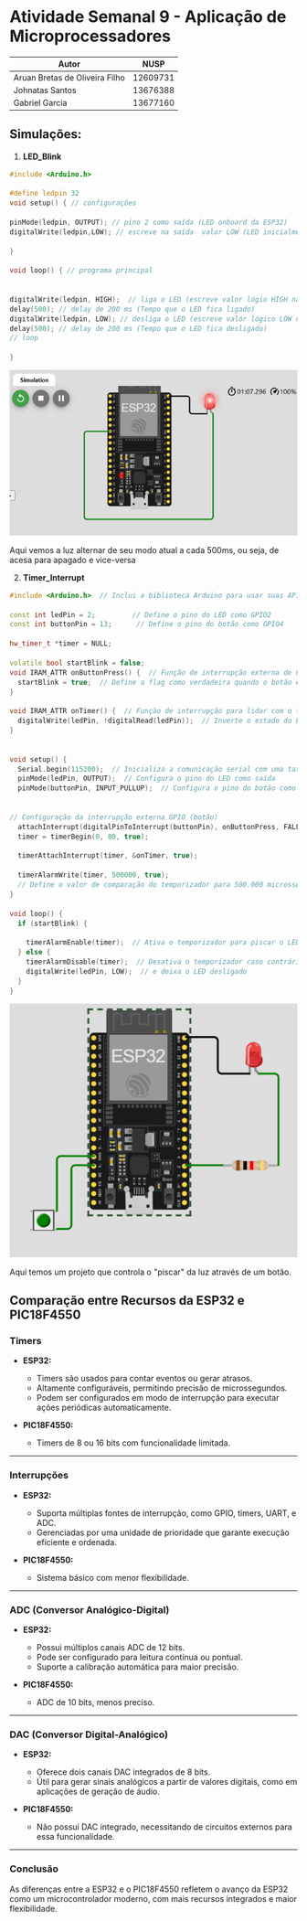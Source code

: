 # Atividade Semanal 9 - Aplicação de Microprocessadores

| Autor                          | NUSP      |
| ------------------------------ | --------- |
| Aruan Bretas de Oliveira Filho | 12609731  |
| Johnatas Santos                | 13676388  |
| Gabriel Garcia                 | 13677160  |



## Simulações:

1. **LED_Blink**

```c++
#include <Arduino.h>

#define ledpin 32
void setup() { // configurações

pinMode(ledpin, OUTPUT); // pino 2 como saída (LED onboard da ESP32)
digitalWrite(ledpin,LOW); // escreve na saída  valor LOW (LED inicialmente desligado)

}

void loop() { // programa principal
  

digitalWrite(ledpin, HIGH);  // liga o LED (escreve valor lógio HIGH na saída - pino 2)
delay(500); // delay de 200 ms (Tempo que o LED fica ligado)
digitalWrite(ledpin, LOW); // desliga o LED (escreve valór lógico LOW na saída - pino 2)
delay(500); // delay de 200 ms (Tempo que o LED fica desligado)
// loop

}
```

![](LED_Blink.png)

Aqui vemos a luz alternar de seu modo atual a cada 500ms, ou seja, de acesa para apagado e vice-versa


2. **Timer_Interrupt**

```c++
#include <Arduino.h>  // Inclui a biblioteca Arduino para usar suas APIs no simulador Wokwi

const int ledPin = 2;         // Define o pino do LED como GPIO2
const int buttonPin = 13;      // Define o pino do botão como GPIO4

hw_timer_t *timer = NULL;  

volatile bool startBlink = false;  
void IRAM_ATTR onButtonPress() {  // Função de interrupção externa de GPIO para lidar com o pressionamento do botão
  startBlink = true;  // Define a flag como verdadeira quando o botão é pressionado
}

void IRAM_ATTR onTimer() {  // Função de interrupção para lidar com o temporizador
  digitalWrite(ledPin, !digitalRead(ledPin));  // Inverte o estado do LED
}


void setup() {
  Serial.begin(115200);  // Inicializa a comunicação serial com uma taxa de transmissão de 115200 bauds
  pinMode(ledPin, OUTPUT);  // Configura o pino do LED como saída
  pinMode(buttonPin, INPUT_PULLUP);  // Configura o pino do botão como entrada com pull-up interno


// Configuração da interrupção externa GPIO (botão)
  attachInterrupt(digitalPinToInterrupt(buttonPin), onButtonPress, FALLING);  
  timer = timerBegin(0, 80, true);  

  timerAttachInterrupt(timer, &onTimer, true);  

  timerAlarmWrite(timer, 500000, true);  
  // Define o valor de comparação do temporizador para 500.000 microssegundos (500 ms)
}

void loop() {
  if (startBlink) {  

    timerAlarmEnable(timer);  // Ativa o temporizador para piscar o LED
  } else {
    timerAlarmDisable(timer);  // Desativa o temporizador caso contrário
    digitalWrite(ledPin, LOW);  // e deixa o LED desligado 
  }
}
```

![](timerinterrupt.png)

Aqui temos um projeto que controla o "piscar" da luz através de um botão.



## Comparação entre Recursos da ESP32 e PIC18F4550

### Timers
- **ESP32:** 
  - Timers são usados para contar eventos ou gerar atrasos.
  - Altamente configuráveis, permitindo precisão de microssegundos.
  - Podem ser configurados em modo de interrupção para executar ações periódicas automaticamente.

- **PIC18F4550:** 
  - Timers de 8 ou 16 bits com funcionalidade limitada.

---

### Interrupções
- **ESP32:** 
  - Suporta múltiplas fontes de interrupção, como GPIO, timers, UART, e ADC.
  - Gerenciadas por uma unidade de prioridade que garante execução eficiente e ordenada.

- **PIC18F4550:** 
  - Sistema básico com menor flexibilidade.

---

### ADC (Conversor Analógico-Digital)
- **ESP32:** 
  - Possui múltiplos canais ADC de 12 bits.
  - Pode ser configurado para leitura contínua ou pontual.
  - Suporte a calibração automática para maior precisão.

- **PIC18F4550:** 
  - ADC de 10 bits, menos preciso.

---

### DAC (Conversor Digital-Analógico)
- **ESP32:** 
  - Oferece dois canais DAC integrados de 8 bits.
  - Útil para gerar sinais analógicos a partir de valores digitais, como em aplicações de geração de áudio.

- **PIC18F4550:** 
  - Não possui DAC integrado, necessitando de circuitos externos para essa funcionalidade.

---

### Conclusão
As diferenças entre a ESP32 e o PIC18F4550 refletem o avanço da ESP32 como um microcontrolador moderno, com mais recursos integrados e maior flexibilidade.
